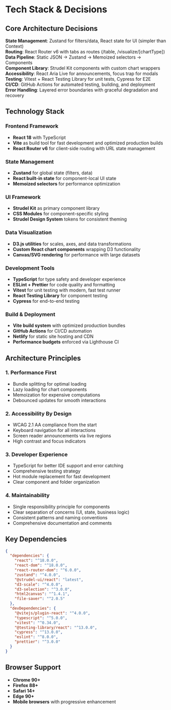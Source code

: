 # Tech Stack & Decisions

## Core Architecture Decisions

**State Management**: Zustand for filters/data, React state for UI (simpler than Context)  
**Routing**: React Router v6 with tabs as routes (/table, /visualize/[chartType])  
**Data Pipeline**: Static JSON → Zustand → Memoized selectors → Components  
**Component Library**: Strudel Kit components with custom chart wrappers  
**Accessibility**: React Aria Live for announcements, focus trap for modals  
**Testing**: Vitest + React Testing Library for unit tests, Cypress for E2E  
**CI/CD**: GitHub Actions for automated testing, building, and deployment  
**Error Handling**: Layered error boundaries with graceful degradation and recovery

## Technology Stack

### Frontend Framework

- **React 18** with TypeScript
- **Vite** as build tool for fast development and optimized production builds
- **React Router v6** for client-side routing with URL state management

### State Management

- **Zustand** for global state (filters, data)
- **React built-in state** for component-local UI state
- **Memoized selectors** for performance optimization

### UI Framework

- **Strudel Kit** as primary component library
- **CSS Modules** for component-specific styling
- **Strudel Design System** tokens for consistent theming

### Data Visualization

- **D3.js utilities** for scales, axes, and data transformations
- **Custom React chart components** wrapping D3 functionality
- **Canvas/SVG rendering** for performance with large datasets

### Development Tools

- **TypeScript** for type safety and developer experience
- **ESLint + Prettier** for code quality and formatting
- **Vitest** for unit testing with modern, fast test runner
- **React Testing Library** for component testing
- **Cypress** for end-to-end testing

### Build & Deployment

- **Vite build system** with optimized production bundles
- **GitHub Actions** for CI/CD automation
- **Netlify** for static site hosting and CDN
- **Performance budgets** enforced via Lighthouse CI

## Architecture Principles

### 1. Performance First

- Bundle splitting for optimal loading
- Lazy loading for chart components
- Memoization for expensive computations
- Debounced updates for smooth interactions

### 2. Accessibility By Design

- WCAG 2.1 AA compliance from the start
- Keyboard navigation for all interactions
- Screen reader announcements via live regions
- High contrast and focus indicators

### 3. Developer Experience

- TypeScript for better IDE support and error catching
- Comprehensive testing strategy
- Hot module replacement for fast development
- Clear component and folder organization

### 4. Maintainability

- Single responsibility principle for components
- Clear separation of concerns (UI, state, business logic)
- Consistent patterns and naming conventions
- Comprehensive documentation and comments

## Key Dependencies

```json
{
  "dependencies": {
    "react": "^18.0.0",
    "react-dom": "^18.0.0",
    "react-router-dom": "^6.0.0",
    "zustand": "^4.0.0",
    "@strudel-ui/react": "latest",
    "d3-scale": "^4.0.0",
    "d3-selection": "^3.0.0",
    "html2canvas": "^1.4.1",
    "file-saver": "^2.0.5"
  },
  "devDependencies": {
    "@vitejs/plugin-react": "^4.0.0",
    "typescript": "^5.0.0",
    "vitest": "^0.34.0",
    "@testing-library/react": "^13.0.0",
    "cypress": "^13.0.0",
    "eslint": "^8.0.0",
    "prettier": "^3.0.0"
  }
}
```

## Browser Support

- **Chrome 90+**
- **Firefox 88+**
- **Safari 14+**
- **Edge 90+**
- **Mobile browsers** with progressive enhancement
